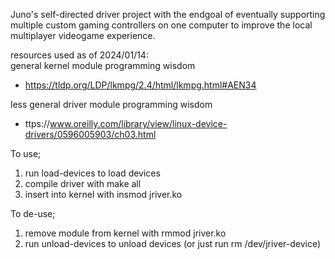 Juno's self-directed driver project with the endgoal of eventually supporting multiple custom gaming controllers on one computer to improve the local multiplayer videogame experience.

resources used as of 2024/01/14: </br>
general kernel module programming wisdom </br>
* https://tldp.org/LDP/lkmpg/2.4/html/lkmpg.html#AEN34

less general driver module programming wisdom </br>
* ttps://www.oreilly.com/library/view/linux-device-drivers/0596005903/ch03.html

To use; 
1. run load-devices to load devices
2. compile driver with make all
3. insert into kernel with insmod jriver.ko

To de-use;
1. remove module from kernel with rmmod jriver.ko
2. run unload-devices to unload devices (or just run rm /dev/jriver-device)
